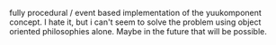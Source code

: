 fully procedural / event based implementation of the yuukomponent
concept. I hate it, but i can't seem to solve the problem using object oriented philosophies 
alone. Maybe in the future that will be possible.